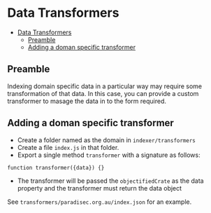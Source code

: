 # Data Transformers

-   [Data Transformers](#data-transformers)
    -   [Preamble](#preamble)
    -   [Adding a doman specific transformer](#adding-a-doman-specific-transformer)

## Preamble

Indexing domain specific data in a particular way may require some transformation of that data. In this case, you can provide a custom transformer to masage the data in to the form required.

## Adding a doman specific transformer

-   Create a folder named as the domain in `indexer/transformers`
-   Create a file `index.js` in that folder.
-   Export a single method `transformer` with a signature as follows:

```
function transformer({data}) {}
```

-   The transformer will be passed the `objectifiedCrate` as the data property and the transformer must return the data object

See `transformers/paradisec.org.au/index.json` for an example.
